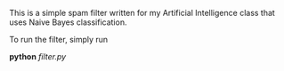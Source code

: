 This is a simple spam filter written for my Artificial Intelligence class that uses Naive Bayes classification. 

To run the filter, simply run

<b>python</b> <i>filter.py</i>

